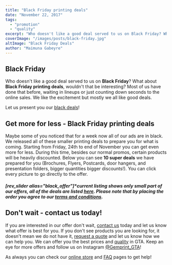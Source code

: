 ```yaml
---
title: "Black Friday printing deals"
date: "November 22, 2017"
tags:
  - "promotion"
  - "quality"
excerpt: "Who doesn't like a good deal served to us on Black Friday? What about Black Friday printing deals, wouldn't that be interesting? Most of us have done that before, waiting in lineups or just counting down seconds to the online sales. We like the excitement but mostly we all like good deals."
coverImage: "/images/posts/black-friday.jpg"
altImage: "Black Friday Deals"
author: "Maimuna Gabeyre"
---
```


## Black Friday

Who doesn't like a good deal served to us on **Black Friday**? What about **Black Friday printing deals**, wouldn't that be interesting? Most of us have done that before, waiting in lineups or just counting down seconds to the online sales. We like the excitement but mostly we all like good deals.

Let us present you our [black deals](https://www.kijiji.ca/o-posters-other-ads/1010763692)!

## Get more for less - Black Friday printing deals

Maybe some of you noticed that for a week now all of our ads are in black. We released all of these smaller printing deals to prepare you for what is coming. Starting from Friday, 24th to end of November you can get even more for less. During this time, besides our normal promos, certain products will be heavily discounted. Below you can see **10 super deals** we have prepared for you (Brochures, Flyers, Postcards, door hangers, and presentation folders, bigger quantities bigger discounts!). You can click every picture to go directly to the offer.

##### \[rev_slider alias="black_offer"\]\*current listing shows only small part of our offers, all of the deals are listed [here](https://www.kijiji.ca/o-posters-other-ads/1010763692). Please note that by placing the order you agree to our [terms and conditions](https://gemprint.ca/terms-conditions/).

## Don't wait - contact us today!

If you are interested in our offer don't wait, [contact us](https://gemprint.ca/contact-us/) today and let us know what offer is best for you. If you don't see products you are looking for, it doesn't mean we do not have it, [request a quote](https://gemprint.ca/request-quote/) and let us know how we can help you. We can offer you the best prices and [quality](https://gemprint.ca/blog/16-point-quality-checklist/) in GTA. Keep an eye for more offers and follow us on Instagram [@Gemprint_GTA](https://www.instagram.com/gemprint_gta)!

As always you can check our [online store](https://gemprint.ca/) and [FAQ](https://gemprint.ca/faqs/) pages to get help!
